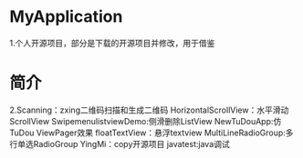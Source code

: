 # MyApplication
 1.个人开源项目，部分是下载的开源项目并修改，用于借鉴
# 简介
2.Scanning：zxing二维码扫描和生成二维码
  HorizontalScrollView：水平滑动ScrollView
  SwipemenulistviewDemo:侧滑删除ListView
  NewTuDouApp:仿TuDou ViewPager效果
  floatTextView：悬浮textview
  MultiLineRadioGroup:多行单选RadioGroup
  YingMi：copy开源项目
  javatest:java调试

